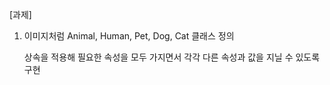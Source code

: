 [과제]

1. 이미지처럼 Animal, Human, Pet, Dog, Cat 클래스 정의

   상속을 적용해 필요한 속성을 모두 가지면서 각각 다른 속성과 값을 지닐 수 있도록 구현